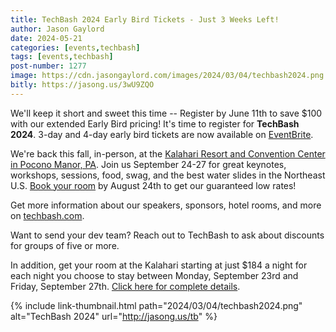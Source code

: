 ```yaml
---
title: TechBash 2024 Early Bird Tickets - Just 3 Weeks Left!
author: Jason Gaylord
date: 2024-05-21
categories: [events,techbash]
tags: [events,techbash]
post-number: 1277
image: https://cdn.jasongaylord.com/images/2024/03/04/techbash2024.png
bitly: https://jasong.us/3wU9ZQO
---
```


We'll keep it short and sweet this time -- Register by June 11th to save $100 with our extended Early Bird pricing! It's time to register for **TechBash 2024**. 3-day and 4-day early bird tickets are now available on [EventBrite](https://jasong.us/3QoMndL).

We're back this fall, in-person, at the [Kalahari Resort and Convention Center in Pocono Manor, PA](https://jasong.us/hotelreg). Join us September 24-27 for great keynotes, workshops, sessions, food, swag, and the best water slides in the Northeast U.S. [Book your room](https://jasong.us/hotelreg) by August 24th to get our guaranteed low rates!

Get more information about our speakers, sponsors, hotel rooms, and more on [techbash.com](https://jasong.us/tb).

Want to send your dev team? Reach out to TechBash to ask about discounts for groups of five or more.

In addition, get your room at the Kalahari starting at just $184 a night for each night you choose to stay between Monday, September 23rd and Friday, September 27th. [Click here for complete details](https://jasong.us/hotelreg).

{% include link-thumbnail.html path="2024/03/04/techbash2024.png" alt="TechBash 2024" url="http://jasong.us/tb" %}